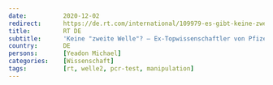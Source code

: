 ```yaml
---
date:          2020-12-02
redirect:      https://de.rt.com/international/109979-es-gibt-keine-zweite-welle/
title:         RT DE
subtitle:      'Keine "zweite Welle"? – Ex-Topwissenschaftler von Pfizer spricht von "Pseudo-Pandemie"'
country:       DE
persons:       [Yeadon Michael]
categories:    [Wissenschaft]
tags:          [rt, welle2, pcr-test, manipulation]
---
```

